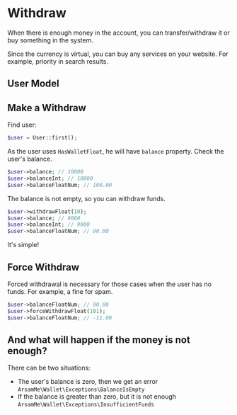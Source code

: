 # Withdraw

When there is enough money in the account, you can transfer/withdraw 
it or buy something in the system.

Since the currency is virtual, you can buy any services on your website. 
For example, priority in search results.

## User Model

<!--@include: _include/models/user_simple_float.md -->

## Make a Withdraw

Find user:

```php
$user = User::first(); 
```

As the user uses `HasWalletFloat`, he will have `balance` property. 
Check the user's balance.

```php
$user->balance; // 10000
$user->balanceInt; // 10000
$user->balanceFloatNum; // 100.00
```

The balance is not empty, so you can withdraw funds.

```php
$user->withdrawFloat(10); 
$user->balance; // 9000
$user->balanceInt; // 9000
$user->balanceFloatNum; // 90.00
```

It's simple!

## Force Withdraw

Forced withdrawal is necessary for those cases when 
the user has no funds. For example, a fine for spam.

```php
$user->balanceFloatNum; // 90.00
$user->forceWithdrawFloat(101);
$user->balanceFloatNum; // -11.00
```

## And what will happen if the money is not enough?

There can be two situations:

- The user's balance is zero, then we get an error
`ArsamMe\Wallet\Exceptions\BalanceIsEmpty`
- If the balance is greater than zero, but it is not enough
`ArsamMe\Wallet\Exceptions\InsufficientFunds`
